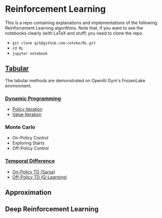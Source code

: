 # Reinforcement Learning

This is a repo containing explanations and implementations of the following Reinforcement Learning algorithms. Note that, if you want to see the notebooks clearly (with LaTeX and stuff) you need to clone the repo.  

* ```git clone git@github.com:ceteke/RL.git```  
* ```cd RL```
* ```jupyter notebook```  

## [Tabular](https://github.com/ceteke/RL/tree/master/Tabular)
The tabular methods are demonstrated on OpenAI Gym's FrozenLake environment.
### [Dynamic Programming](https://github.com/ceteke/RL/tree/master/Tabular/Dynamic%20Programming)
* [Policy Iteration](https://github.com/ceteke/RL/blob/master/Tabular/Dynamic%20Programming/Policy%20Iteration.ipynb)
* [Value Iteration](https://github.com/ceteke/RL/blob/master/Tabular/Dynamic%20Programming/Value%20Iteration.ipynb)
### Monte Carlo
* On-Policy Control
* Exploring Starts
* Off-Policy Control
### [Temporal Difference](https://github.com/ceteke/RL/tree/master/Tabular/Temporal%20Difference)
* [On-Policy TD (Sarsa)](https://github.com/ceteke/RL/blob/master/Tabular/Temporal%20Difference/SARSA.ipynb)
* [Off-Policy TD (Q-Learning)](https://github.com/ceteke/RL/blob/master/Tabular/Temporal%20Difference/Q-Learning.ipynb)
## Approximation
## Deep Reinforcement Learning

